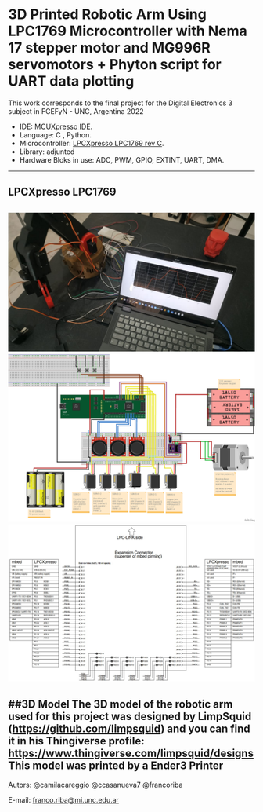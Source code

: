 #   3D Printed Robotic Arm Using LPC1769 Microcontroller with Nema 17 stepper motor and MG996R servomotors + Phyton script for UART data plotting 
This work corresponds to the final project for the Digital Electronics 3 subject in FCEFyN - UNC, Argentina 2022

- IDE: [MCUXpresso IDE](https://www.nxp.com/design/software/development-software/mcuxpresso-software-and-tools-/mcuxpresso-integrated-development-environment-ide:MCUXpresso-IDE).
- Language: C , Python.
- Microcontroller: [LPCXpresso LPC1769 rev C](https://www.embeddedartists.com/products/lpc1769-lpcxpresso/).
- Library: adjunted
- Hardware Bloks in use: ADC, PWM, GPIO, EXTINT, UART, DMA.
---
## LPCXpresso LPC1769
![lpc1769](img/final_result.jpeg "Final Result") 
![lpc1769](img/schematic.png "Robotic Arm Connections") 
![lpc1769_pinout](img/LPC1769_pinout.jpg "LPC1769 Pinout")
---
##3D Model
The 3D model of the robotic arm used for this project was designed by LimpSquid (https://github.com/limpsquid) and you can find it in his Thingiverse profile: https://www.thingiverse.com/limpsquid/designs
This model was printed by a Ender3 Printer
---
Autors: @camilacareggio @ccasanueva7 @francoriba

E-mail: franco.riba@mi.unc.edu.ar
